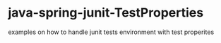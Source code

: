 # java-spring-junit-TestProperties
examples on how to handle junit tests environment with test properites
